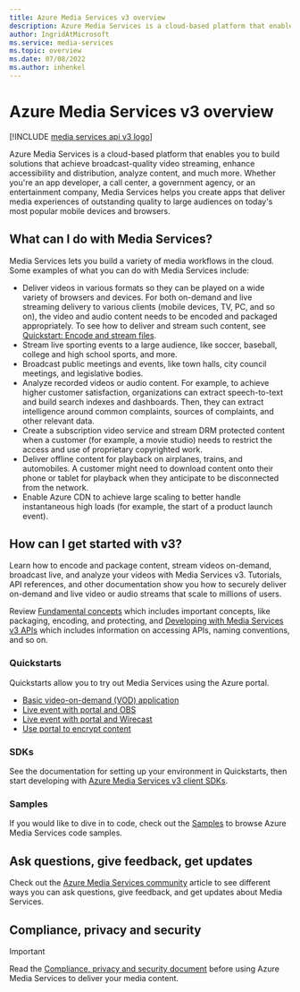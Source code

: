 ```yaml
---
title: Azure Media Services v3 overview
description: Azure Media Services is a cloud-based platform that enables you to build solutions to achieve broadcast-quality video streaming, enhance accessibility and distribution, analyze content, and more. Whether you're a developer, a call center, a government agency, or an entertainment company, Media Services helps you create apps that deliver media experiences of outstanding quality to large audiences on today's most popular devices and browsers.
author: IngridAtMicrosoft
ms.service: media-services
ms.topic: overview
ms.date: 07/08/2022
ms.author: inhenkel
---
```


# Azure Media Services v3 overview

[!INCLUDE [media services api v3 logo](./includes/v3-hr.md)]

Azure Media Services is a cloud-based platform that enables you to build solutions that achieve broadcast-quality video streaming, enhance accessibility and distribution, analyze content, and much more. Whether you're an app developer, a call center, a government agency, or an entertainment company, Media Services helps you create apps that deliver media experiences of outstanding quality to large audiences on today's most popular mobile devices and browsers.

## What can I do with Media Services?

Media Services lets you build a variety of media workflows in the cloud. Some examples of what you can do with Media Services include:

* Deliver videos in various formats so they can be played on a wide variety of browsers and devices. For both on-demand and live streaming delivery to various clients (mobile devices, TV, PC, and so on), the video and audio content needs to be encoded and packaged appropriately. To see how to deliver and stream such content, see [Quickstart: Encode and stream files](stream-files-dotnet-quickstart.md).
* Stream live sporting events to a large audience, like soccer, baseball, college and high school sports, and more.
* Broadcast public meetings and events, like town halls, city council meetings, and legislative bodies.
* Analyze recorded videos or audio content. For example, to achieve higher customer satisfaction, organizations can extract speech-to-text and build search indexes and dashboards. Then, they can extract intelligence around common complaints, sources of complaints, and other relevant data.
* Create a subscription video service and stream DRM protected content when a customer (for example, a movie studio) needs to restrict the access and use of proprietary copyrighted work.
* Deliver offline content for playback on airplanes, trains, and automobiles. A customer might need to download content onto their phone or tablet for playback when they anticipate to be disconnected from the network.
* Enable Azure CDN to achieve large scaling to better handle instantaneous high loads (for example, the start of a product launch event).

## How can I get started with v3?

Learn how to encode and package content, stream videos on-demand, broadcast live, and analyze your videos with Media Services v3. Tutorials, API references, and other documentation show you how to securely deliver on-demand and live video or audio streams that scale to millions of users.

Review [Fundamental concepts](concepts-overview.md) which includes important concepts, like packaging, encoding, and protecting, and [Developing with Media Services v3 APIs](media-services-apis-overview.md) which includes information on accessing APIs, naming conventions, and so on.

### Quickstarts

Quickstarts allow you to try out Media Services using the Azure portal.

- [Basic video-on-demand (VOD) application](video-on-demand-simple-portal-quickstart.md)
- [Live event with portal and OBS](live-event-obs-quickstart.md)
- [Live event with portal and Wirecast](live-event-wirecast-quickstart.md)
- [Use portal to encrypt content](drm-encrypt-content-how-to.md)


### SDKs

See the documentation for setting up your environment in Quickstarts, then start developing with [Azure Media Services v3 client SDKs](all-sdks.md).

### Samples

If you would like to dive in to code, check out the [Samples](samples-overview.md) to browse Azure Media Services code samples.

## Ask questions, give feedback, get updates

Check out the [Azure Media Services community](media-services-community.md) article to see different ways you can ask questions, give feedback, and get updates about Media Services.

## Compliance, privacy and security

> [!IMPORTANT]
> Read the [Compliance, privacy and security document](media-services-compliance.md) before using Azure Media Services to deliver your media content.
